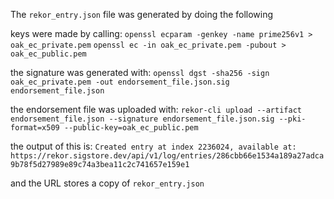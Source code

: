 The `rekor_entry.json` file was generated by doing the following

keys were made by calling:
`openssl ecparam -genkey -name prime256v1 > oak_ec_private.pem`
`openssl ec -in oak_ec_private.pem -pubout > oak_ec_public.pem`

the signature was generated with:
`openssl dgst -sha256 -sign oak_ec_private.pem -out endorsement_file.json.sig endorsement_file.json`

the endorsement file was uploaded with:
`rekor-cli upload --artifact endorsement_file.json --signature endorsement_file.json.sig --pki-format=x509 --public-key=oak_ec_public.pem`

the output of this is:
`Created entry at index 2236024, available at: https://rekor.sigstore.dev/api/v1/log/entries/286cbb66e1534a189a27adca9b78f5d27989e89c74a3bea11c2c741657e159e1`

and the URL stores a copy of `rekor_entry.json`
